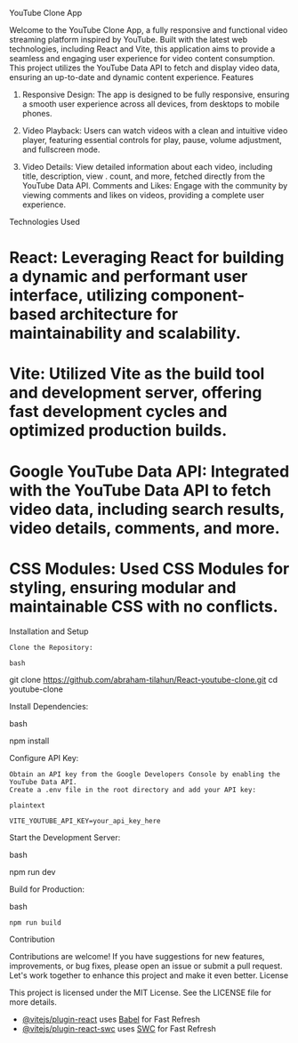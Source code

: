 YouTube Clone App

Welcome to the YouTube Clone App, a fully responsive and functional video streaming platform inspired by YouTube. Built with the latest web technologies, including React and Vite, this application aims to provide a seamless and engaging user experience for video content consumption. This project utilizes the YouTube Data API to fetch and display video data, ensuring an up-to-date and dynamic content experience.
Features

   1. Responsive Design: The app is designed to be fully responsive, ensuring a smooth user experience across all devices, from desktops to mobile phones.
   2.  Video Playback: Users can watch videos with a clean and intuitive video player, featuring essential controls for play, pause, volume adjustment, and fullscreen mode.
   
   3. Video Details: View detailed information about each video, including title, description, view . count, and more, fetched directly from the YouTube Data API.
    Comments and Likes: Engage with the community by viewing comments and likes on videos, providing a complete user experience.

Technologies Used

  #  React: Leveraging React for building a dynamic and performant user interface, utilizing component-based architecture for maintainability and scalability.
   # Vite: Utilized Vite as the build tool and development server, offering fast development cycles and optimized production builds.
   # Google YouTube Data API: Integrated with the YouTube Data API to fetch video data, including search results, video details, comments, and more.
   # CSS Modules: Used CSS Modules for styling, ensuring modular and maintainable CSS with no conflicts.

Installation and Setup

    Clone the Repository:

    bash

git clone https://github.com/abraham-tilahun/React-youtube-clone.git
cd youtube-clone

Install Dependencies:

bash

npm install

Configure API Key:

    Obtain an API key from the Google Developers Console by enabling the YouTube Data API.
    Create a .env file in the root directory and add your API key:

    plaintext

    VITE_YOUTUBE_API_KEY=your_api_key_here

Start the Development Server:

bash

npm run dev

Build for Production:

bash

    npm run build

Contribution

Contributions are welcome! If you have suggestions for new features, improvements, or bug fixes, please open an issue or submit a pull request. Let's work together to enhance this project and make it even better.
License

This project is licensed under the MIT License. See the LICENSE file for more details.


- [@vitejs/plugin-react](https://github.com/vitejs/vite-plugin-react/blob/main/packages/plugin-react/README.md) uses [Babel](https://babeljs.io/) for Fast Refresh
- [@vitejs/plugin-react-swc](https://github.com/vitejs/vite-plugin-react-swc) uses [SWC](https://swc.rs/) for Fast Refresh
